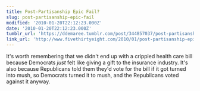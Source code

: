 ```yaml
---
title: Post-Partisanship Epic Fail?
slug: post-partisanship-epic-fail
modified: '2010-01-20T22:12:23.000Z'
date: '2010-01-20T22:12:23.000Z'
tumblr_url: 'https://ddemaree.tumblr.com/post/344857037/post-partisanship-epic-fail'
link_url: 'http://www.fivethirtyeight.com/2010/01/post-partisanship-epic-fail.html'
---
```

It's worth remembering that we didn't end up with a crippled health care bill because Democrats _just_ felt like giving a gift to the insurance industry. It's also because Republicans told them they'd vote for the bill if it got turned into mush, so Democrats turned it to mush, and the Republicans voted against it anyway.
